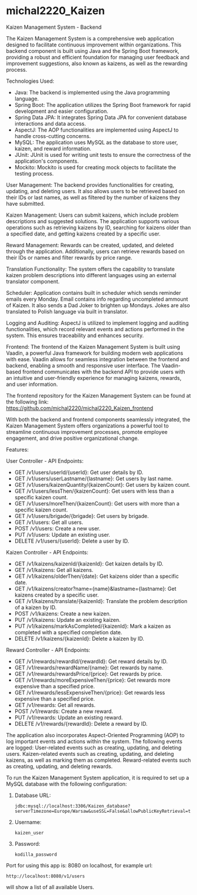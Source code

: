# michal2220_Kaizen

Kaizen Management System - Backend

The Kaizen Management System is a comprehensive web application designed to facilitate continuous improvement within organizations. This backend component is built using Java and the Spring Boot framework, providing a robust and efficient foundation for managing user feedback and improvement suggestions, also known as kaizens, as well as the rewarding process.



Technologies Used:
- Java: The backend is implemented using the Java programming language.
- Spring Boot: The application utilizes the Spring Boot framework for rapid development and easier configuration.
- Spring Data JPA: It integrates Spring Data JPA for convenient database interactions and data access.
- AspectJ: The AOP functionalities are implemented using AspectJ to handle cross-cutting concerns.
- MySQL: The application uses MySQL as the database to store user, kaizen, and reward information.
- JUnit: JUnit is used for writing unit tests to ensure the correctness of the application's components.
- Mockito: Mockito is used for creating mock objects to facilitate the testing process.


User Management: The backend provides functionalities for creating, updating, and deleting users. It also allows users to be retrieved based on their IDs or last names, as well as filtered by the number of kaizens they have submitted.

Kaizen Management: Users can submit kaizens, which include problem descriptions and suggested solutions. The application supports various operations such as retrieving kaizens by ID, searching for kaizens older than a specified date, and getting kaizens created by a specific user.

Reward Management: Rewards can be created, updated, and deleted through the application. Additionally, users can retrieve rewards based on their IDs or names and filter rewards by price range.

Translation Functionality: The system offers the capability to translate kaizen problem descriptions into different languages using an external translator component.

Scheduler: Application contains built in scheduler which sends reminder emails every Monday. Email contains info regarding uncompleted ammount of Kaizen. It also sends a Dad Joker to brighten up Mondays. Jokes are also translated to Polish language via built in translator.

Logging and Auditing: AspectJ is utilized to implement logging and auditing functionalities, which record relevant events and actions performed in the system. This ensures traceability and enhances security.

Frontend:
The frontend of the Kaizen Management System is built using Vaadin, a powerful Java framework for building modern web applications with ease. Vaadin allows for seamless integration between the frontend and backend, enabling a smooth and responsive user interface. The Vaadin-based frontend communicates with the backend API to provide users with an intuitive and user-friendly experience for managing kaizens, rewards, and user information.

The frontend repository for the Kaizen Management System can be found at the following link:
https://github.com/michal2220/michal2220_Kaizen_frontend

With both the backend and frontend components seamlessly integrated, the Kaizen Management System offers organizations a powerful tool to streamline continuous improvement processes, promote employee engagement, and drive positive organizational change.






Features:

User Controller - API Endpoints:
- GET /v1/users/userId/{userId}: Get user details by ID.
- GET /v1/users/userLastname/{lastname}: Get users by last name.
- GET /v1/users/kaizenQuantity/{kaizenCount}: Get users by kaizen count.
- GET /v1/users/lessThen/{kaizenCount}: Get users with less than a specific kaizen count.
- GET /v1/users/moreThen/{kaizenCount}: Get users with more than a specific kaizen count.
- GET /v1/users/brigade/{brigade}: Get users by brigade.
- GET /v1/users: Get all users.
- POST /v1/users: Create a new user.
- PUT /v1/users: Update an existing user.
- DELETE /v1/users/{userId}: Delete a user by ID.

Kaizen Controller - API Endpoints:
- GET /v1/kaizens/kaizenId/{kaizenId}: Get kaizen details by ID.
- GET /v1/kaizens: Get all kaizens.
- GET /v1/kaizens/olderThen/{date}: Get kaizens older than a specific date.
- GET /v1/kaizens/creator?name={name}&lastname={lastname}: Get kaizens created by a specific user.
- GET /v1/kaizens/translate/{kaizenId}: Translate the problem description of a kaizen by ID.
- POST /v1/kaizens: Create a new kaizen.
- PUT /v1/kaizens: Update an existing kaizen.
- PUT /v1/kaizens/markAsCompleted/{kaizenId}: Mark a kaizen as completed with a specified completion date.
- DELETE /v1/kaizens/{kaizenId}: Delete a kaizen by ID.

Reward Controller - API Endpoints:
- GET /v1/rewards/rewardId/{rewardId}: Get reward details by ID.
- GET /v1/rewards/rewardName/{name}: Get rewards by name.
- GET /v1/rewards/rewardsPrice/{price}: Get rewards by price.
- GET /v1/rewards/moreExpensiveThen/{price}: Get rewards more expensive than a specified price.
- GET /v1/rewards/lessExpensiveThen/{price}: Get rewards less expensive than a specified price.
- GET /v1/rewards: Get all rewards.
- POST /v1/rewards: Create a new reward.
- PUT /v1/rewards: Update an existing reward.
- DELETE /v1/rewards/{rewardId}: Delete a reward by ID.

The application also incorporates Aspect-Oriented Programming (AOP) to log important events and actions within the system. The following events are logged:
User-related events such as creating, updating, and deleting users.
Kaizen-related events such as creating, updating, and deleting kaizens, as well as marking them as completed.
Reward-related events such as creating, updating, and deleting rewards.



To run the Kaizen Management System application, it is required to set up a MySQL database with the following configuration:

1. Database URL:
   ```
   jdbc:mysql://localhost:3306/Kaizen_database?serverTimezone=Europe/Warsaw&useSSL=False&allowPublicKeyRetrieval=true
   ```

2. Username:
   ```
   kaizen_user
   ```

3. Password:
   ```
   kodilla_password
   ```
Port for using this app is: 8080 on localhost, for example url:

   ```
   http://localhost:8080/v1/users
   ```
will show a list of all available Users.